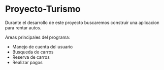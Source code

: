 # Proyecto-Turismo
Durante el desarrollo de este proyecto buscaremos construir una aplicacion para rentar autos.

Areas principales del programa:
- Manejo de cuenta del usuario
- Busqueda de carros
- Reserva de carros
- Realizar pagos
